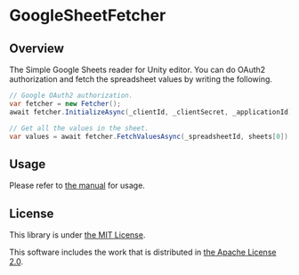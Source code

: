# GoogleSheetFetcher

## Overview
The Simple Google Sheets reader for Unity editor.
You can do OAuth2 authorization and fetch the spreadsheet values by writing the following.

```cs
// Google OAuth2 authorization.
var fetcher = new Fetcher();
await fetcher.InitializeAsync(_clientId, _clientSecret, _applicationId).Task;

// Get all the values in the sheet.
var values = await fetcher.FetchValuesAsync(_spreadsheetId, sheets[0]).Task;
```

## Usage
Please refer to [the manual](https://haruma-k.github.io/GoogleSheetFetcher/manual/index.html) for usage.

## License
This library is under [the MIT License](https://opensource.org/licenses/mit-license.php).

This software includes the work that is distributed in [the Apache License 2.0](http://www.apache.org/licenses/LICENSE-2.0).
